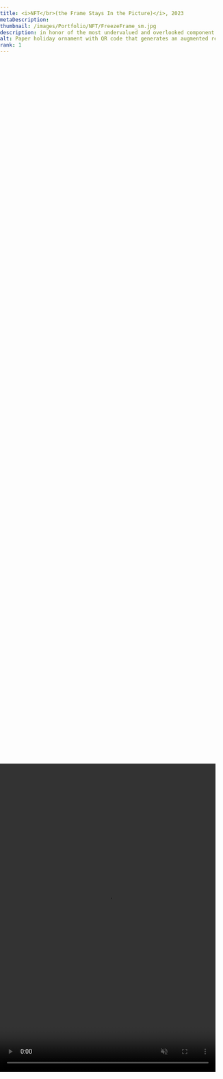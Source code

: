 ```yaml
---
title: <i>NFT</br>(the Frame Stays In the Picture)</i>, 2023
metaDescription:
thumbnail: /images/Portfolio/NFT/FreezeFrame_sm.jpg
description: in honor of the most undervalued and overlooked component of any artpiece - the frame.
alt: Paper holiday ornament with QR code that generates an augmented reality crystal ball with Oklahoma Contemporary Art Center inside
rank: 1
---
```

<style>
  body, html {
    margin: 0;
    padding: 0;
    height: 100%;
    overflow: auto; /* Enable scrolling */
  }

  .video-container {
    display: flex;
    justify-content: center;
    align-items: center;
    min-height: 100%; /* Ensure video container takes up at least the full viewport height */
  }

  video {
    max-width: 100%;
    max-height: 100%;
    object-fit: contain;
  }
</style>
</head>
<body>

<div class="video-container">
  <video width="540" height="720" autoplay loop muted playsinline>
    <source src="/images/Portfolio/NFT/nftMockup-Portrait.mp4" type="video/mp4">
    Your browser does not support the video tag.
  </video>
</div>

<div class="row">
  <div class="col-md-12">
    <p style="font-family: arial; font-size: .75em; font-weight:bold; text-align: center; margin-top: -1%"></p>
  </div>
</div>

</body>
</html>

In this updated code, I've set overflow: auto; on the body and html elements to enable scrolling when the content overflows the viewport height. Additionally, the min-height: 100%; property on the .video-container ensures that the video container takes up at least the full viewport height, allowing for scrolling when necessary. This should give you the desired centered video layout while maintaining the ability to scroll down.


<div class="video-container">
  <video width="540" height="720" autoplay loop muted playsinline>
    <source src="/images/Portfolio/NFT/nftMockup-Portrait.mp4" type="video/mp4">
    Your browser does not support the video tag.
  </video>
</div>

<div class="row">
  <div class="col-md-12">
    <p style="font-family: arial; font-size: .75em; font-weight:bold; text-align: center; margin-top: -1%">  </p>
  </div>
</div>

<div class="row">
  <div class="col-md-1">
  </div>
  <div class="col-md-10">
    <h3>"What does a creative community look like?"</h3>
	<p style="font-family: arial">
	When our director asked the above question three different times during the exhibition walkthrough, I knew it was important.</br>
	Several days of thought later, I realized my answer simply cannot be put into words. It's just too massive of a concept.</br></br>
	Instead of words, I will produce an experience that visualizes the creative community how I see it in my imagination.</br></br>
	Creative community is the relationship between artist, gallery, and audience.</br>
	Artist creates, gallery curates, audience appreciates and carries the message to new communities through conversation and sharing.
	Each role equally valuable, but only when supported by the other two.</br></br>
	<em>Unfolding</em> is a direct visualization of this process. Holding the very community you support in your hand while also embodying that very same community... while standing beside others in the community... who are also holding your community in their hand. Each print a seed, casted into the community to grow and increase support.
</p></br>
  <h3>Unfolding: An Augmented Reality Experience</h3>
  <p>Holding the world in your hand, you are the sunset. <i>Unfolding</i> is an augmented reality experience created to spark new perspective of human connection through technology.<br/><br/>
     1. Open your mobile device's camera and point it at the QR code.<br/>
     2. Click the pop-up on your screen to open the link.<br/>
     3. Tap "allow" to give <i>Unfolding</i> permission to use your camera.<br/>
     4. Continue pointing your camera at the QR code (in your other hand) while slowly rotating the paper back and forth.<br/>
     5. Rise and set your sunlight as Oklahoma Contemporary reflects beautiful colors.</p></body><br/>
	<p>TECH SUPPORT: Is the QR link broken or only showing a white circle?<br/>
     Try using a different web browser (Mozilla Firefox or Google Chrome).</br>
	 open <a href="https://nicholinoah.com/unfolding/gift">NicholiNoah.com/unfolding/gift</a> and follow the instructions above.
  	</p><br/>
 	<p>There is so much more I'd like to add to this project. Specifically, a direct link to the OK Contemp donation page, and interactivity so you can
    spin the crystal ball to see the entire sunset. And of course a full write-up with photos and magic and stuff.</p></br></br>
 	<ul><li><a href="https://oklahomacontemporary.org/support/donate">click here to DONATE to Oklahoma Contemporary Art Center</a></li></ul>
    <ul><li><a href="https://nicholinoah.com">click here to view my profile and lots more projects I'm super proud of.</a></li><br/>
    	<li><a href="mailto:career@nicholinoah.com">Send an email and say hello :)</a></li>
  	</ul>
  </div>
</div>